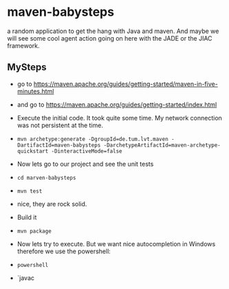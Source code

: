 # maven-babysteps
a random application to get the hang with Java and maven. And maybe we will see some cool agent action going on here with the JADE or the JIAC framework.

## MySteps

* go to https://maven.apache.org/guides/getting-started/maven-in-five-minutes.html
* and go to https://maven.apache.org/guides/getting-started/index.html

* Execute the initial code. It took quite some time. My network connection was not persistent at the time.
 * `mvn archetype:generate -DgroupId=de.tum.lvt.maven -DartifactId=maven-babysteps -DarchetypeArtifactId=maven-archetype-quickstart -DinteractiveMode=false`
* Now lets go to our project and see the unit tests
 * `cd marven-babysteps`
 * `mvn test`
 * nice, they are rock solid.
* Build it
 * `mvn package`
* Now lets try to execute. But we want nice autocompletion in Windows therefore we use the powershell:
 * `powershell`
 * `javac


